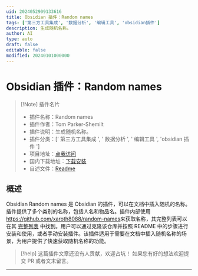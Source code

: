 ```yaml
---
uid: 2024052909133616
title: Obsidian 插件：Random names
tags: ['第三方工具集成', '数据分析', '编辑工具', 'obsidian插件']
description: 生成随机名称。
author: AI
type: auto
draft: false
editable: false
modified: 20240101000000
---
```


# Obsidian 插件：Random names

> [!Note] 插件名片
> - 插件名称：Random names
> - 插件作者：Tom Parker-Shemilt
> - 插件说明：生成随机名称。
> - 插件分类：[' 第三方工具集成 ', ' 数据分析 ', ' 编辑工具 ', 'obsidian 插件 ']
> - 项目地址：[点我访问](https://github.com/palfrey/obsidian-random-names)
> - 国内下载地址：[下载安装](https://pkmer.cn/products/plugin/pluginMarket/?random-names)
> - 自述文件：[Readme](https://ghproxy.net/https://raw.githubusercontent.com/palfrey/obsidian-random-names/main/README.md)

## 概述

Obsidian Random names 是 Obsidian 的插件，可以在文档中插入随机的名称。插件提供了多个类别的名称，包括人名和物品名。插件内部使用<https://github.com/xaroth8088/random-names>来获取名称，其完整列表可以在其 [完整列表](https://github.com/xaroth8088/random-names?tab=readme-ov-file#full-list) 中找到。用户可以通过克隆该仓库并按照 README 中的步骤进行安装和使用，或者手动安装插件。该插件适用于需要在文档中插入随机名称的场景，为用户提供了快速获取随机名称的功能。

> [!help]
> 这篇插件文章还没有人贡献，欢迎占坑！
> 如果您有好的想法欢迎提交 PR 或者文末留言。

---



